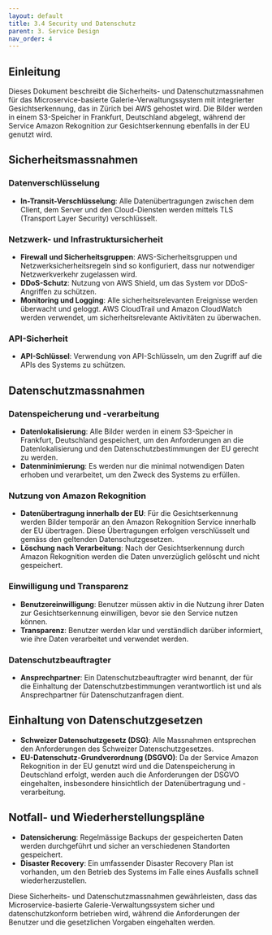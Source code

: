 ```yaml
---
layout: default
title: 3.4 Security und Datenschutz
parent: 3. Service Design
nav_order: 4
---
```


## Einleitung
Dieses Dokument beschreibt die Sicherheits- und Datenschutzmassnahmen für das Microservice-basierte Galerie-Verwaltungssystem mit integrierter Gesichtserkennung, das in Zürich bei AWS gehostet wird. Die Bilder werden in einem S3-Speicher in Frankfurt, Deutschland abgelegt, während der Service Amazon Rekognition zur Gesichtserkennung ebenfalls in der EU genutzt wird.

## Sicherheitsmassnahmen

### Datenverschlüsselung
- **In-Transit-Verschlüsselung**: Alle Datenübertragungen zwischen dem Client, dem Server und den Cloud-Diensten werden mittels TLS (Transport Layer Security) verschlüsselt.


### Netzwerk- und Infrastruktursicherheit
- **Firewall und Sicherheitsgruppen**: AWS-Sicherheitsgruppen und Netzwerksicherheitsregeln sind so konfiguriert, dass nur notwendiger Netzwerkverkehr zugelassen wird.
- **DDoS-Schutz**: Nutzung von AWS Shield, um das System vor DDoS-Angriffen zu schützen.
- **Monitoring und Logging**: Alle sicherheitsrelevanten Ereignisse werden überwacht und geloggt. AWS CloudTrail und Amazon CloudWatch werden verwendet, um sicherheitsrelevante Aktivitäten zu überwachen.

### API-Sicherheit
- **API-Schlüssel**: Verwendung von API-Schlüsseln, um den Zugriff auf die APIs des Systems zu schützen.


## Datenschutzmassnahmen

### Datenspeicherung und -verarbeitung
- **Datenlokalisierung**: Alle Bilder werden in einem S3-Speicher in Frankfurt, Deutschland gespeichert, um den Anforderungen an die Datenlokalisierung und den Datenschutzbestimmungen der EU gerecht zu werden.
- **Datenminimierung**: Es werden nur die minimal notwendigen Daten erhoben und verarbeitet, um den Zweck des Systems zu erfüllen.

### Nutzung von Amazon Rekognition
- **Datenübertragung innerhalb der EU**: Für die Gesichtserkennung werden Bilder temporär an den Amazon Rekognition Service innerhalb der EU übertragen. Diese Übertragungen erfolgen verschlüsselt und gemäss den geltenden Datenschutzgesetzen.
- **Löschung nach Verarbeitung**: Nach der Gesichtserkennung durch Amazon Rekognition werden die Daten unverzüglich gelöscht und nicht gespeichert.

### Einwilligung und Transparenz
- **Benutzereinwilligung**: Benutzer müssen aktiv in die Nutzung ihrer Daten zur Gesichtserkennung einwilligen, bevor sie den Service nutzen können.
- **Transparenz**: Benutzer werden klar und verständlich darüber informiert, wie ihre Daten verarbeitet und verwendet werden.

### Datenschutzbeauftragter
- **Ansprechpartner**: Ein Datenschutzbeauftragter wird benannt, der für die Einhaltung der Datenschutzbestimmungen verantwortlich ist und als Ansprechpartner für Datenschutzanfragen dient.

## Einhaltung von Datenschutzgesetzen
- **Schweizer Datenschutzgesetz (DSG)**: Alle Massnahmen entsprechen den Anforderungen des Schweizer Datenschutzgesetzes.
- **EU-Datenschutz-Grundverordnung (DSGVO)**: Da der Service Amazon Rekognition in der EU genutzt wird und die Datenspeicherung in Deutschland erfolgt, werden auch die Anforderungen der DSGVO eingehalten, insbesondere hinsichtlich der Datenübertragung und -verarbeitung.

## Notfall- und Wiederherstellungspläne
- **Datensicherung**: Regelmässige Backups der gespeicherten Daten werden durchgeführt und sicher an verschiedenen Standorten gespeichert.
- **Disaster Recovery**: Ein umfassender Disaster Recovery Plan ist vorhanden, um den Betrieb des Systems im Falle eines Ausfalls schnell wiederherzustellen.

Diese Sicherheits- und Datenschutzmassnahmen gewährleisten, dass das Microservice-basierte Galerie-Verwaltungssystem sicher und datenschutzkonform betrieben wird, während die Anforderungen der Benutzer und die gesetzlichen Vorgaben eingehalten werden.